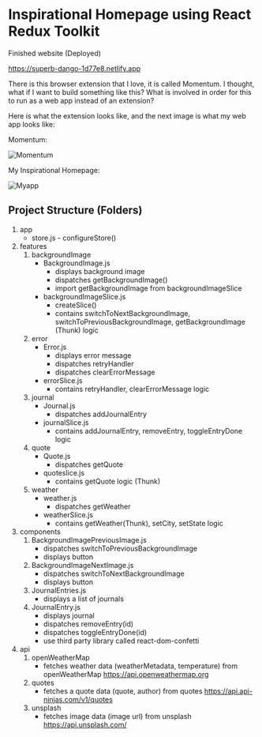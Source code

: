 # Inspirational Homepage using React Redux Toolkit

Finished website (Deployed)

https://superb-dango-1d77e8.netlify.app

There is this browser extension that I love, it is called Momentum. I thought, what if I want to build something like this? What is involved in order for this to run as a web app instead of an extension?

Here is what the extension looks like, and the next image is what my web app looks like:

Momentum:

![Momentum](https://github.com/jogit82/inspirational-homepage-react-reduxtoolkit/blob/main/Screenshot%202023-05-23%20at%2011.38.34%20PM.png?raw=true)

My Inspirational Homepage:

![Myapp](https://github.com/jogit82/inspirational-homepage-react-reduxtoolkit/blob/main/Daily-planner-demo.gif?raw=true)

## Project Structure (Folders)

1. app
   - store.js - configureStore()
2. features
   1. backgroundImage
      - BackgroundImage.js
        - displays background image
        - dispatches getBackgroundImage()
        - import getBackgroundImage from backgroundImageSlice
      - backgroundImageSlice.js
        - createSlice()
        - contains switchToNextBackgroundImage, switchToPreviousBackgroundImage, getBackgroundImage (Thunk) logic
   2. error
      - Error.js
        - displays error message
        - dispatches retryHandler
        - dispatches clearErrorMessage
      - errorSlice.js
        - contains retryHandler, clearErrorMessage logic
   3. journal
      - Journal.js
        - dispatches addJournalEntry
      - journalSlice.js
        - contains addJournalEntry, removeEntry, toggleEntryDone logic
   4. quote
      - Quote.js
        - dispatches getQuote
      - quoteslice.js
        - contains getQuote logic (Thunk)
   5. weather
      - weather.js
        - dispatches getWeather
      - weatherSlice.js
        - contains getWeather(Thunk), setCity, setState logic
3. components
   1. BackgroundImagePreviousImage.js
      - dispatches switchToPreviousBackgroundImage
      - displays button
   2. BackgroundImageNextImage.js
      - dispatches switchToNextBackgroundImage
      - displays button
   3. JournalEntries.js
      - displays a list of journals
   4. JournalEntry.js
      - displays journal
      - dispatches removeEntry(id)
      - dispatches toggleEntryDone(id)
      - use third party library called react-dom-confetti
4. api
   1. openWeatherMap
      - fetches weather data (weatherMetadata, temperature) from openWeatherMap https://api.openweathermap.org
   2. quotes
      - fetches a quote data (quote, author) from quotes https://api.api-ninjas.com/v1/quotes
   3. unsplash
      - fetches image data (image url) from unsplash https://api.unsplash.com/

